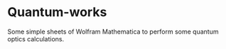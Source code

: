 # Quantum-works
Some simple sheets of Wolfram Mathematica to perform some quantum optics calculations.
